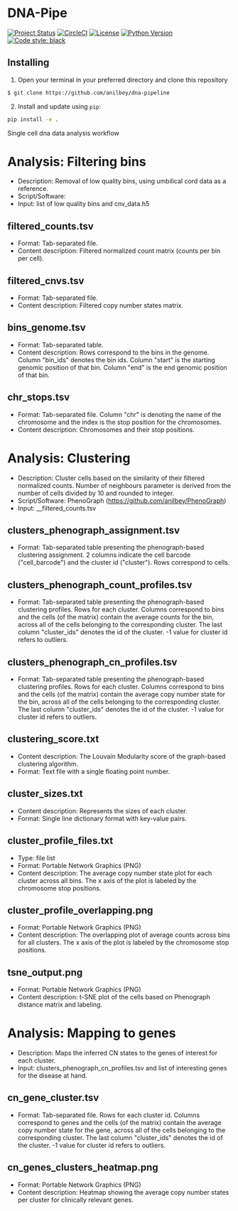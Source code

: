 # DNA-Pipe 
[![Project Status](http://www.repostatus.org/badges/latest/wip.svg)](http://www.repostatus.org/#wip)
[![CircleCI](https://circleci.com/gh/anilbey/dna-pipeline.svg?style=svg&circle-token=7d59442470c38d05f7d1661a97da237d482684ef)](https://circleci.com/gh/anilbey/dna-pipeline)
[![License](http://img.shields.io/:license-Apache%202-green.svg)](http://www.apache.org/licenses/LICENSE-2.0.txt)
[![Python Version](https://img.shields.io/badge/python-3-blue.svg)](https://img.shields.io/badge/python-3-blue.svg)
[![Code style: black](https://img.shields.io/badge/code%20style-black-000000.svg)](https://github.com/psf/black)

Installing
----------
1. Open your terminal in your preferred directory and clone this repository
```bash
$ git clone https://github.com/anilbey/dna-pipeline
```
2. Install and update using `pip`:
  ```bash
  pip install -e .
  ```

    




Single cell dna data analysis workflow

# Analysis: Filtering bins
- Description: Removal of low quality bins, using umbilical cord data as a reference.
- Script/Software: 
- Input: list of low quality bins and cnv_data.h5
## filtered_counts.tsv
- Format: Tab-separated file.
- Content description: Filtered normalized count matrix (counts per bin per cell).
## filtered_cnvs.tsv
- Format: Tab-separated file.
- Content description: Filtered copy number states matrix.
## bins_genome.tsv
- Format: Tab-separated table.
- Content description: Rows correspond to the bins in the genome. Column "bin_ids" denotes the bin ids. Column "start" is the starting genomic position of that bin. Column "end" is the end genomic position of that bin. 
## chr_stops.tsv
- Format: Tab-separated file. Column "chr" is denoting the name of the chromosome and the index is the stop position for the chromosomes.
- Content description: Chromosomes and their stop positions.
# Analysis: Clustering
- Description: Cluster cells based on the similarity of their filtered normalized counts. Number of neighbours parameter is derived from the number of cells divided by 10 and rounded to integer.
- Script/Software: PhenoGraph (https://github.com/anilbey/PhenoGraph) 
- Input: __filtered_counts.tsv
## clusters_phenograph_assignment.tsv
- Format: Tab-separated table presenting the phenograph-based clustering assignment. 2 columns indicate the cell barcode ("cell_barcode") and the cluster id ("cluster"). Rows correspond to cells.
## clusters_phenograph_count_profiles.tsv
- Format: Tab-separated table presenting the phenograph-based clustering profiles. Rows for each cluster. Columns correspond to bins and the cells (of the matrix) contain the average counts for the bin, across all of the cells belonging to the corresponding cluster. The last column "cluster_ids" denotes the id of the cluster. -1 value for cluster id refers to outliers.
## clusters_phenograph_cn_profiles.tsv
- Format: Tab-separated table presenting the phenograph-based clustering profiles. Rows for each cluster. Columns correspond to bins and the cells (of the matrix) contain the average copy number state for the bin, across all of the cells belonging to the corresponding cluster. The last column "cluster_ids" denotes the id of the cluster. -1 value for cluster id refers to outliers.
## clustering_score.txt
- Content description: The Louvain Modularity score of the graph-based clustering algorithm. 
- Format: Text file with a single floating point number.
## cluster_sizes.txt
- Content description: Represents the sizes of each cluster.
- Format: Single line dictionary format with key-value pairs. 
## cluster_profile_files.txt
- Type: file list
- Format: Portable Network Graphics (PNG)
- Content description: The average copy number state plot for each cluster across all bins. The x axis of the plot is labeled by the chromosome stop positions.
## cluster_profile_overlapping.png
- Format: Portable Network Graphics (PNG)
- Content description: The overlapping plot of average counts across bins for all clusters. The x axis of the plot is labeled by the chromosome stop positions.
## tsne_output.png
- Format: Portable Network Graphics (PNG)
- Content description: t-SNE plot of the cells based on Phenograph distance matrix and labeling.
# Analysis: Mapping to genes
- Description: Maps the inferred CN states to the genes of interest for each cluster. 
- Input: clusters_phenograph_cn_profiles.tsv and list of interesting genes for the disease at hand.
## cn_gene_cluster.tsv
- Format: Tab-separated file. Rows for each cluster id. Columns correspond to genes and the cells (of the matrix) contain the average copy number state for the gene, across all of the cells belonging to the corresponding cluster. The last column "cluster_ids" denotes the id of the cluster. -1 value for cluster id refers to outliers.
## cn_genes_clusters_heatmap.png
- Format: Portable Network Graphics (PNG)
- Content description: Heatmap showing the average copy number states per cluster for clinically relevant genes. 

